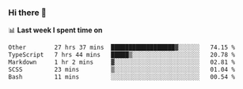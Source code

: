 ### Hi there 👋

<!--
**DBvc/DBvc** is a ✨ _special_ ✨ repository because its `README.md` (this file) appears on your GitHub profile.

Here are some ideas to get you started:

- 🔭 I’m currently working on ...
- 🌱 I’m currently learning ...
- 👯 I’m looking to collaborate on ...
- 🤔 I’m looking for help with ...
- 💬 Ask me about ...
- 📫 How to reach me: ...
- 😄 Pronouns: ...
- ⚡ Fun fact: ...
-->

📊 **Last week I spent time on**
<!--START_SECTION:waka-->

```txt
Other        27 hrs 37 mins  ██████████████████▓░░░░░░   74.15 %
TypeScript   7 hrs 44 mins   █████▒░░░░░░░░░░░░░░░░░░░   20.78 %
Markdown     1 hr 2 mins     ▓░░░░░░░░░░░░░░░░░░░░░░░░   02.81 %
SCSS         23 mins         ▒░░░░░░░░░░░░░░░░░░░░░░░░   01.04 %
Bash         11 mins         ░░░░░░░░░░░░░░░░░░░░░░░░░   00.54 %
```

<!--END_SECTION:waka-->
